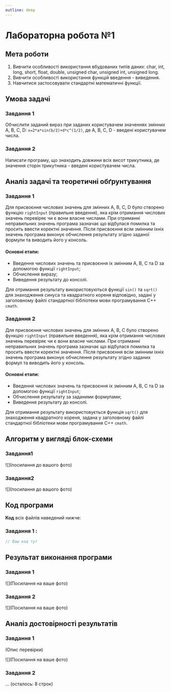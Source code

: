 ```yaml
---
outline: deep
---
```

<!--
  MARKDOWN:

  **Слово** - Жирний шрифт 
  *Слово* - курсив 
  `Функції` - пишете в `Назву функції`
  
  ```cpp
    Ваш код буде тут
  ``` 
  ![](Посилання до вашого фото) - конструкція для вставки фото

  # Найбільший заголовок
  ## Заголовок менше
  ### Заголовок ще менше
  #### Найменший заголовок 

  Конструкція списків:
  - елемент списку
  - елемент списку
  - елемент списку

  Цей фрагмент створений лише для вашої зручності. При створенні сайту можете видалити цей фрагмент
-->
# Лабораторна робота №1

## Мета роботи

1. Вивчити особливості використання вбудованих типів даних: char, int, long, short, float, double, unsigned char, unsigned int, unsigned long.
2. Вивчити особливості використання функцій введення - виведення.
3. Навчитися застосовувати стандартні математичні функції.

## Умова задачі

### Завдання 1
Обчислити заданий вираз при заданих користувачем значеннях змінних A, B, C, D:
`x=2*a*sin(b/2)+d*c^(1/2)`, де  A, B, C, D - введені користувачем числа.

### Завдання 2 
Написати програму, що знаходить довжини всіх висот трикутника, де значення сторін трикутника - введені користувачем числа.

## Аналіз задачі та теоретичні обґрунтування

### Завдання 1
Для присвоєння числових значень для змінних A, B, C, D було створено функцію `rightInput` (правильне введення), яка крім отримання числових значень перевіряє чи є вони власне числами. При отриманні неправильних значень програма зазначає що відбулася помилка та просить ввести коректні значення. Після присвоєння всім змінним іхніх значень програма виконує обчислення результату згідно заданої формули та виводить його у консоль.

#### Основні етапи:
  - Введення числових значень та присвоєння іх змінним A, B, C та D за допомогою функції `rightInput`;
  - Обчислення виразу;
  - Виведення результату до консолі.

Для отримання результату використовуються функції `sin()` та `sqrt()` для знаходження синуса та квадратного кореня відповідно, задані у заголовному файлі стандартної бібліотеки мови програмування C++ `cmath`.

### Завдання 2
Для присвоєння числових значень для змінних A, B, C було створено функцію `rightInput` (правильне введення), яка крім отримання числових значень перевіряє чи є вони власне числами. При отриманні неправильних значень програма зазначає що відбулася помилка та просить ввести коректні значення. Після присвоєння всім змінним іхніх значень програма виконує обчислення результату згідно заданих формул та виводить його у консоль.

#### Основні етапи:
  - Введення числових значень та присвоєння іх змінним A, B, C та D за допомогою функції `rightInput`;
  - Обчислення результату за заданими формулами;
  - Виведення результату до консолі.

Для отримання результату використовується функція `sqrt()` для знаходження квадратного кореня, задана у заголовному файлі стандартної бібліотеки мови програмування C++ `cmath`.

## Алгоритм у вигляді блок-схеми

### Завдання1 
![](посилання до вашого фото)

### Завдання2 
![](посилання до вашого фото)

## Код програми

**Код** всіх файлів наведений нижче:

### Завдання 1 :
```cpp
// Ваш код тут 
```

## Результат виконання програми 

### Завдання 1

![](Посилання на ваше фото)

### Завдання 2 

![](Посилання на ваше фото)


## Аналіз достовірності результатів

### Завдання 1
(Опис перевірки)

![](Посилання на ваше фото)

### Завдання 2
... (осталось: 8 строк)
